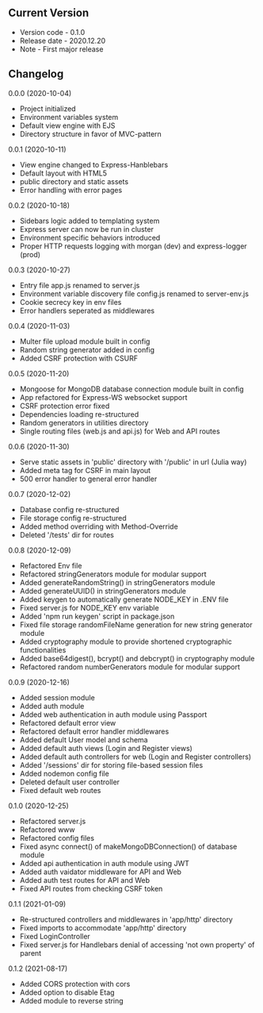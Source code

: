 ## Current Version

- Version code - 0.1.0
- Release date - 2020.12.20
- Note - First major release

## Changelog

0.0.0 (2020-10-04)
- Project initialized
- Environment variables system
- Default view engine with EJS
- Directory structure in favor of MVC-pattern

0.0.1 (2020-10-11)
- View engine changed to Express-Hanblebars
- Default layout with HTML5
- public directory and static assets
- Error handling with error pages

0.0.2 (2020-10-18)
- Sidebars logic added to templating system
- Express server can now be run in cluster
- Environment specific behaviors introduced
- Proper HTTP requests logging with morgan (dev) and express-logger (prod)

0.0.3 (2020-10-27)
- Entry file app.js renamed to server.js
- Environment variable discovery file config.js renamed to server-env.js
- Cookie secrecy key in env files
- Error handlers seperated as middlewares

0.0.4 (2020-11-03)
- Multer file upload module built in config
- Random string generator added in config
- Added CSRF protection with CSURF

0.0.5 (2020-11-20)
- Mongoose for MongoDB database connection module built in config
- App refactored for Express-WS websocket support
- CSRF protection error fixed
- Dependencies loading re-structured
- Random generators in utilities directory
- Single routing files (web.js and api.js) for Web and API routes

0.0.6 (2020-11-30)
- Serve static assets in 'public' directory with '/public' in url (Julia way)
- Added meta tag for CSRF in main layout
- 500 error handler to general error handler

0.0.7 (2020-12-02)
- Database config re-structured
- File storage config re-structured
- Added method overriding with Method-Override
- Deleted '/tests' dir for routes

0.0.8 (2020-12-09)
- Refactored Env file
- Refactored stringGenerators module for modular support
- Added generateRandomString() in stringGenerators module
- Added generateUUID() in stringGenerators module
- Added keygen to automatically generate NODE_KEY in .ENV file
- Fixed server.js for NODE_KEY env variable
- Added 'npm run keygen' script in package.json
- Fixed file storage randomFileName generation for new string generator module
- Added cryptography module to provide shortened cryptographic functionalities
- Added base64digest(), bcrypt() and debcrypt() in cryptography module
- Refactored random numberGenerators module for modular support

0.0.9 (2020-12-16)
- Added session module
- Added auth module
- Added web authentication in auth module using Passport
- Refactored default error view
- Refactored default error handler middlewares
- Added default User model and schema
- Added default auth views (Login and Register views)
- Added default auth controllers for web (Login and Register controllers)
- Added '/sessions' dir for storing file-based session files
- Added nodemon config file
- Deleted default user controller
- Fixed default web routes

0.1.0 (2020-12-25)
- Refactored server.js
- Refactored www
- Refactored config files
- Fixed async connect() of makeMongoDBConnection() of database module
- Added api authentication in auth module using JWT
- Added auth vaidator middleware for API and Web
- Added auth test routes for API and Web
- Fixed API routes from checking CSRF token

0.1.1 (2021-01-09)
- Re-structured controllers and middlewares in 'app/http' directory
- Fixed imports to accommodate 'app/http' directory
- Fixed LoginController
- Fixed server.js for Handlebars denial of accessing 'not own property' of parent

0.1.2 (2021-08-17)
- Added CORS protection with cors
- Added option to disable Etag
- Added module to reverse string